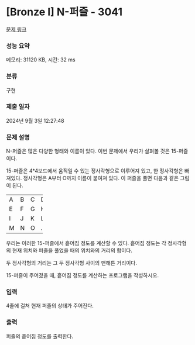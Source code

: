 # [Bronze I] N-퍼즐 - 3041 

[문제 링크](https://www.acmicpc.net/problem/3041) 

### 성능 요약

메모리: 31120 KB, 시간: 32 ms

### 분류

구현

### 제출 일자

2024년 9월 3일 12:27:48

### 문제 설명

<p>N-퍼즐은 많은 다양한 형태와 이름이 있다. 이번 문제에서 우리가 살펴볼 것은 15-퍼즐이다.</p>

<p>15-퍼즐은 4*4보드에서 움직일 수 있는 정사각형으로 이루어져 있고, 한 정사각형은 빠져있다. 정사각형은 A부터 O까지 이름이 붙여져 있다. 이 퍼즐을 풀면 다음과 같은 그림이 된다.</p>

<table class="table table-bordered" style="width:100px">
	<tbody>
		<tr>
			<td>A</td>
			<td>B</td>
			<td>C</td>
			<td>D</td>
		</tr>
		<tr>
			<td>E</td>
			<td>F</td>
			<td>G</td>
			<td>H</td>
		</tr>
		<tr>
			<td>I</td>
			<td>J</td>
			<td>K</td>
			<td>L</td>
		</tr>
		<tr>
			<td>M</td>
			<td>N</td>
			<td>O</td>
			<td>.</td>
		</tr>
	</tbody>
</table>

<p>우리는 이러한 15-퍼즐에서 흩어짐 정도를 계산할 수 있다. 흩어짐 정도는 각 정사각형의 현재 위치와 퍼즐을 풀었을 때의 위치와의 거리의 합이다.</p>

<p>두 정사각형의 거리는 그 두 정사각형 사이의 맨해튼 거리이다.</p>

<p>15-퍼즐이 주어졌을 때, 흩어짐 정도를 계산하는 프로그램을 작성하시오.</p>

### 입력 

 <p>4줄에 걸쳐 현재 퍼즐의 상태가 주어진다.</p>

### 출력 

 <p>퍼즐의 흩어짐 정도를 출력한다.</p>

